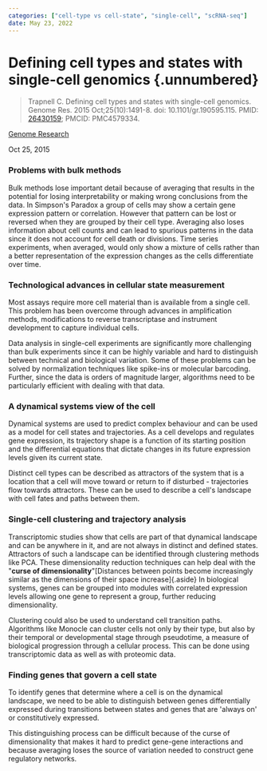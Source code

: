 ```yaml
---
categories: ["cell-type vs cell-state", "single-cell", "scRNA-seq"]
date: May 23, 2022
---
```


# Defining cell types and states with single-cell genomics {.unnumbered}

> Trapnell C. Defining cell types and states with single-cell genomics. Genome
> Res. 2015 Oct;25(10):1491-8. doi: 10.1101/gr.190595.115. PMID:
> [26430159](https://pubmed.ncbi.nlm.nih.gov/26430159/); PMCID: PMC4579334.

[Genome Research](https://genome.cshlp.org/content/25/10/1491)

Oct 25, 2015

### Problems with bulk methods

Bulk methods lose important detail because of averaging that results in the
potential for losing interpretability or making wrong conclusions from the data.
In Simpson's Paradox a group of cells may show a certain gene expression pattern
or correlation. However that pattern can be lost or reversed when they are
grouped by their cell type. Averaging also loses information about cell counts
and can lead to spurious patterns in the data since it does not account for cell
death or divisions. Time series experiments, when averaged, would only show a
mixture of cells rather than a better representation of the expression changes
as the cells differentiate over time.

### Technological advances in cellular state measurement

Most assays require more cell material than is available from a single cell.
This problem has been overcome through advances in amplification methods,
modifications to reverse transcriptase and instrument development to capture
individual cells.

Data analysis in single-cell experiments are significantly more challenging than
bulk experiments since it can be highly variable and hard to distinguish between
technical and biological variation. Some of these problems can be solved by
normalization techniques like spike-ins or molecular barcoding. Further, since
the data is orders of magnitude larger, algorithms need to be particularly
efficient with dealing with that data.

### A dynamical systems view of the cell

Dynamical systems are used to predict complex behaviour and can be used as a
model for cell states and trajectories. As a cell develops and regulates gene
expression, its trajectory shape is a function of its starting position and the
differential equations that dictate changes in its future expression levels
given its current state. 

Distinct cell types can be described as attractors of the system that is a
location that a cell will move toward or return to if disturbed - trajectories
flow towards attractors. These can be used to describe a cell's landscape with
cell fates and paths between them.

### Single-cell clustering and trajectory analysis

Transcriptomic studies show that cells are part of that dynamical landscape and
can be anywhere in it, and are not always in distinct and defined states.
Attractors of such a landscape can be identified through clustering methods like
PCA. These dimensionality reduction techniques can help deal with the "**curse of
dimensionality**"[Distances between points become increasingly similar as the
dimensions of their space increase]{.aside} In biological systems, genes can be
grouped into modules with correlated expression levels allowing one gene to
represent a group, further reducing dimensionality.

Clustering could also be used to understand cell transition paths. Algorithms
like Monocle can cluster cells not only by their type, but also by their
temporal or developmental stage through pseudotime, a measure of biological
progression through a cellular process. This can be done using transcriptomic
data as well as with proteomic data.

### Finding genes that govern a cell state

To identify genes that determine where a cell is on the dynamical landscape, we
need to be able to distinguish between genes differentially expressed during
transitions between states and genes that are 'always on' or constitutively
expressed.

This distinguishing process can be difficult because of the curse of
dimensionality that makes it hard to predict gene-gene interactions and because
averaging loses the source of variation needed to construct gene regulatory
networks.

